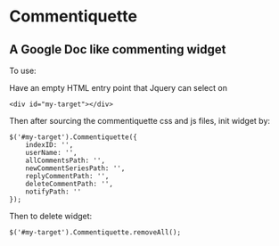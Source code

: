 # Commentiquette
## A Google Doc like commenting widget

To use:

Have an empty HTML entry point that Jquery can select on
```
<div id="my-target"></div>
```
Then after sourcing the commentiquette css and js files, init widget by:
```
$('#my-target').Commentiquette({
    indexID: '',
    userName: '',
    allCommentsPath: '',
    newCommentSeriesPath: '',
    replyCommentPath: '',
    deleteCommentPath: '',
    notifyPath: ''
});
```

Then to delete widget:
```
$('#my-target').Commentiquette.removeAll();
```
